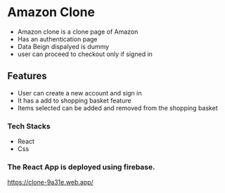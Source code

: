 # Amazon Clone
 - Amazon clone is a clone page of Amazon 
 - Has an authentication page
 - Data Beign dispalyed is dummy
 - user can proceed to checkout only if signed in

## Features
   - User can create a new account and sign in
   - It has a add to shopping basket feature
   - Items selected can be added and removed
      from the shopping basket

### Tech Stacks

- React
- Css
 
 ### The React App is deployed using firebase.
 https://clone-9a31e.web.app/

